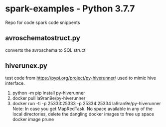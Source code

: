 # spark-examples - Python 3.7.7
Repo for code spark code snippents


avroschematostruct.py
---------------------
converts the avroschema to SQL struct

hiverunex.py
------------
test code from https://pypi.org/project/py-hiverunner/
used to mimic hive interface.

1. python -m pip install py-hiverunner
2. docker pull la9ran9e/py-hiverunner
3. docker run -ti -p 25333:25333 -p 25334:25334 la9ran9e/py-hiverunner
Note: In case you get MapRedTask. No space available in any of the local directories, delete the dangling docker images to free up space
docker image prune


